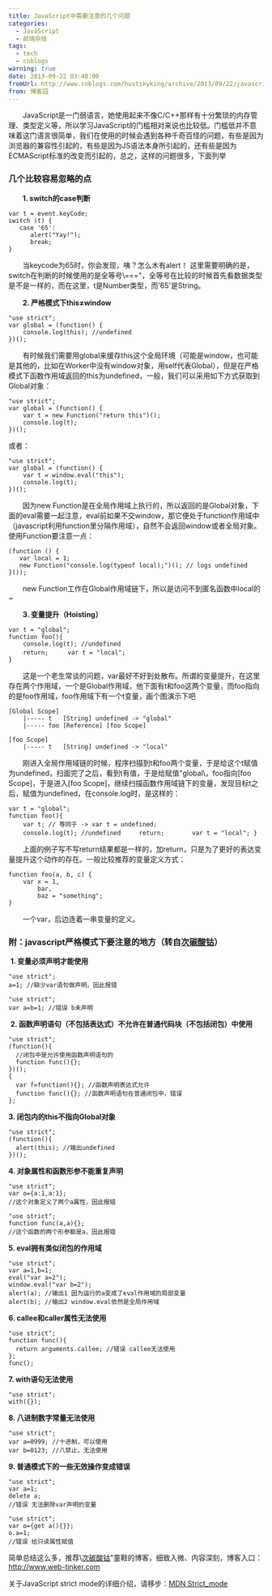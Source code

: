 ```yaml
---
title: JavaScript中需要注意的几个问题
categories:
  - JavaScript
  - 前端杂烩
tags:
  - tech
  - cnblogs
warning: true
date: 2013-09-22 03:40:00
fromUrl: http://www.cnblogs.com/hustskyking/archive/2013/09/22/javascript-attention.html
from: 博客园
---
```



<p>　　JavaScript是一门弱语言，她使用起来不像C/C++那样有十分繁琐的内存管理、类型定义等，所以学习JavaScript的门槛相对来说也比较低。门槛低并不意味着这门语言很简单，我们在使用的时候会遇到各种千奇百怪的问题，有些是因为浏览器的兼容性引起的，有些是因为JS语法本身所引起的，还有些是因为ECMAScript标准的改变而引起的，总之，这样的问题很多，下面列举</p>
<h3>几个比较容易忽略的点</h3>
<p>　　<strong>1. switch的case判断</strong></p>

```
var t = event.keyCode;
switch (t) {
   case '65':
      alert("Yay!");
      break;
}

```

<p>　　当keycode为65时，你会发现，咦？怎么木有alert！ 这里需要明确的是，switch在判断的时候使用的是全等号\==="，全等号在比较的时候首先看数据类型是不是一样的，而在这里，t是Number类型，而'65'是String。</p>


<p>　　<strong>2. 严格模式下this&ne;window</strong></p>

```
"use strict";
var global = (function() {
    console.log(this); //undefined
})();

```

<p>　　有时候我们需要用global来缓存this这个全局环境（可能是window，也可能是其他的，比如在Worker中没有window对象，用self代表Global），但是在严格模式下函数作用域返回的this为undefined，一般，我们可以采用如下方式获取到Global对象：</p>

```
"use strict";
var global = (function() {
    var t = new Function("return this")();
    console.log(t);
})();

```

<p>或者：</p>

```
"use strict";
var global = (function() {
    var t = window.eval("this");
    console.log(t);
})();

```

<p>　　因为new Function是在全局作用域上执行的，所以返回的是Global对象，下面的eval需要一起注意，eval前如果不交window，那它便处于function作用域中（javascript利用function里分隔作用域），自然不会返回window或者全局对象。使用Function要注意一点：</p>

```
(function () {
   var local = 1;
   new Function("console.log(typeof local);")(); // logs undefined
}());

```

<p>　　new Function工作在Global作用域链下，所以是访问不到匿名函数中local的~</p>


<p>　　<strong>3. 变量提升（Hoisting）</strong></p>

```
var t = "global";
function foo(){
    console.log(t); //undefined
    return; 　　 var t = "local";
}

```

<p>　　这是一个老生常谈的问题，var最好不好到处散布。所谓的变量提升，在这里存在两个作用域，一个是Global作用域，他下面有t和foo这两个变量，而foo指向的是foo作用域，foo作用域下有一个t变量，画个图演示下吧</p>

```
[Global Scope]
    |----- t   [String] undefined -> "global"
    |----- foo [Reference] [foo Scope]

[foo Scope]
    |----- t   [String] undefined -> "local"

```

<p>　　刚进入全局作用域链的时候，程序扫描到t和foo两个变量，于是给这个t赋值为undefined，扫面完了之后，看到t有值，于是给赋值"global\，foo指向[foo Scope]，于是进入[foo Scope]，继续扫描函数作用域链下的变量，发现目标t之后，赋值为undefined，在console.log时，是这样的：</p>

```
var t = "global";
function foo(){
    var t; // 等同于 -> var t = undefined;
    console.log(t); //undefined     return; 　     var t = "local"; }

```

<p>　　上面的例子写不写return结果都是一样的，加return，只是为了更好的表达变量提升这个动作的存在。一般比较推荐的变量定义方式：</p>

```
function foo(a, b, c) {
    var x = 1,
        bar,
        baz = "something";
}

```

<p>　　一个var，后边连着一串变量的定义。</p>


<h3>附：javascript严格模式下要注意的地方（转自<a href="http://www.web-tinker.com/article/20125.html" target="_blank">次碳酸钴</a>）</h3>
<p>&nbsp;<strong>1. 变量必须声明才能使用</strong></p>

```
"use strict";
a=1; //缺少var语句做声明，因此报错

```


```
"use strict";
var a=b=1; //错误 b未声明

```



<p>&nbsp;<strong>2. 函数声明语句（不包括表达式）不允许在普通代码块（不包括闭包）中使用</strong></p>

```
"use strict";
(function(){
  //闭包中是允许使用函数声明语句的
  function func(){};
})();
{
  var f=function(){}; //函数声明表达式允许
  function func(){}; //函数声明语句在普通闭包中，错误
};

```

<p><strong>3. 闭包内的this不指向Global对象</strong></p>

```
"use strict";
(function(){
  alert(this); //输出undefined
})();

```

<p><strong>4. 对象属性和函数形参不能重复声明</strong></p>

```
"use strict";
var o={a:1,a:1};
//这个对象定义了两个a属性，因此报错

```


```
"use strict";
function func(a,a){};
//这个函数的两个形参都是a，因此报错

```

<p><strong>5. eval拥有类似闭包的作用域</strong></p>

```
"use strict";
var a=1,b=1;
eval("var a=2");
window.eval("var b=2");
alert(a); //输出1 因为运行的a变成了eval作用域的局部变量
alert(b); //输出2 window.eval依然是全局作用域

```

<p><strong>6. callee和caller属性无法使用</strong></p>

```
"use strict";
function func(){
  return arguments.callee; //错误 callee无法使用
};
func();

```

<p><strong>7. with语句无法使用</strong></p>

```
"use strict";
with({});

```

<p><strong>8. 八进制数字常量无法使用</strong></p>

```
"use strict";
var a=0999; //十进制，可以使用
var b=0123; //八禁止，无法使用

```

<p><strong>9. 普通模式下的一些无效操作变成错误</strong></p>

```
"use strict";
var a=1;
delete a;
//错误 无法删除var声明的变量

```


```
"use strict";
var o={get a(){}};
o.a=1;
//错误 给只读属性赋值

```



<p>简单总结这么多，推荐\<a title="次碳酸钴" href="http://www.web-tinker.com/" target="_blank">次碳酸钴</a>"童鞋的博客，细致入微、内容深刻，博客入口：<a title="次碳酸钴" href="http://www.web-tinker.com/" target="_blank">http://www.web-tinker.com</a></p>
<p>关于JavaScript strict mode的详细介绍，请移步：<a href="//developer.mozilla.org/en-US/docs/JavaScript/Reference/Functions_and_function_scope/Strict_mode" rel="nofollow" target="_blank">MDN Strict_mode</a></p>



